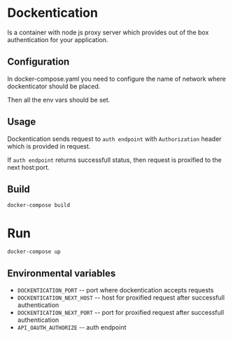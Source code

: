 # Dockentication

Is a container with node js proxy server which provides out of the box authentication for your application. 

## Configuration

In docker-compose.yaml you need to configure the name of network where dockenticator should be placed.

Then all the env vars should be set.

## Usage

Dockentication sends request to `auth endpoint` with `Authorization` header which is provided in request.

If `auth endpoint` returns successfull status, then request is proxified to the next host:port.

## Build

```
docker-compose build
```

# Run

```
docker-compose up
```

## Environmental variables

* `DOCKENTICATION_PORT` -- port where dockentication accepts requests
* `DOCKENTICATION_NEXT_HOST` -- host for proxified request after successfull authentication
* `DOCKENTICATION_NEXT_PORT` -- port for proxified request after successfull authentication
* `API_OAUTH_AUTHORIZE` -- auth endpoint

